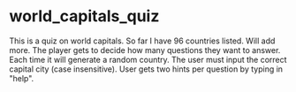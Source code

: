 # world_capitals_quiz
This is a quiz on world capitals. So far I have 96 countries listed. Will add more.
The player gets to decide how many questions they want to answer.
Each time it will generate a random country.
The user must input the correct capital city (case insensitive).
User gets two hints per question by typing in "help".

